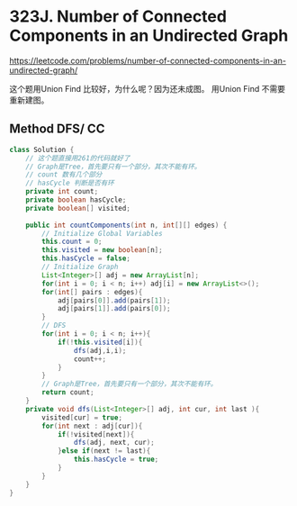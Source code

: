 # 323J. Number of Connected Components in an Undirected Graph

https://leetcode.com/problems/number-of-connected-components-in-an-undirected-graph/

这个题用Union Find 比较好，为什么呢？因为还未成图。
用Union Find 不需要重新建图。
## Method DFS/ CC
```java
class Solution {
    // 这个题直接用261的代码就好了
    // Graph是Tree，首先要只有一个部分，其次不能有环。
    // count 数有几个部分
    // hasCycle 判断是否有环
    private int count;
    private boolean hasCycle;
    private boolean[] visited;
    
    public int countComponents(int n, int[][] edges) {
        // Initialize Global Variables
        this.count = 0;
        this.visited = new boolean[n];
        this.hasCycle = false;
        // Initialize Graph
        List<Integer>[] adj = new ArrayList[n];
        for(int i = 0; i < n; i++) adj[i] = new ArrayList<>();
        for(int[] pairs : edges){
            adj[pairs[0]].add(pairs[1]);
            adj[pairs[1]].add(pairs[0]);
        }
        // DFS
        for(int i = 0; i < n; i++){
            if(!this.visited[i]){
                dfs(adj,i,i);
                count++;
            }
        }
        // Graph是Tree，首先要只有一个部分，其次不能有环。
        return count;       
    }
    private void dfs(List<Integer>[] adj, int cur, int last ){
        visited[cur] = true;
        for(int next : adj[cur]){
            if(!visited[next]){
                dfs(adj, next, cur);
            }else if(next != last){
                this.hasCycle = true;
            }
        }
    }    
}
```